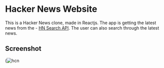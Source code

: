 # Hacker News Website

This is a Hacker News clone, made in Reactjs. The app is getting the latest news from 
the - [HN Search API](https://hn.algolia.com/api). The user can also search through the latest
news.

## Screenshot

(![hcn](https://user-images.githubusercontent.com/44105016/185370148-1f4aff81-4f49-4b24-9053-c4e584143da8.png)
